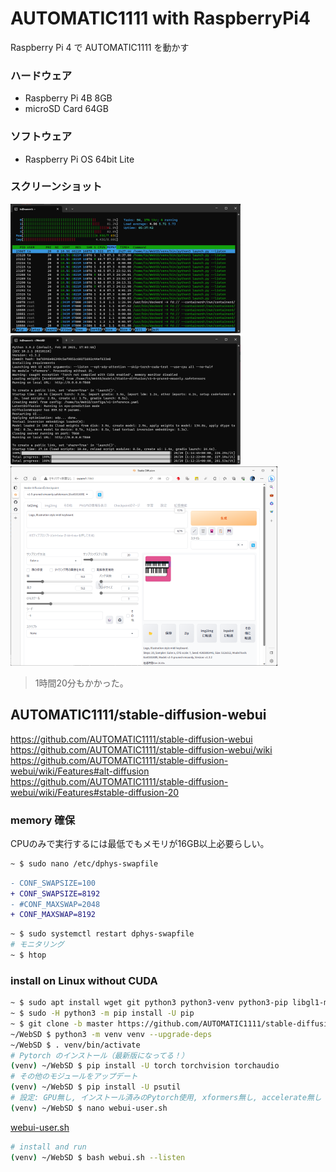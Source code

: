 # AUTOMATIC1111 with RaspberryPi4
Raspberry Pi 4 で AUTOMATIC1111 を動かす

### ハードウェア
- Raspberry Pi 4B 8GB
- microSD Card 64GB
### ソフトウェア
- Raspberry Pi OS 64bit Lite
### スクリーンショット
![htop](image/htom.png)<br>
![ssh](image/ssh.png)<br>
![webui](image/webui.png)<br>
> 1時間20分もかかった。

## AUTOMATIC1111/stable-diffusion-webui
https://github.com/AUTOMATIC1111/stable-diffusion-webui<br>
https://github.com/AUTOMATIC1111/stable-diffusion-webui/wiki<br>
https://github.com/AUTOMATIC1111/stable-diffusion-webui/wiki/Features#alt-diffusion<br>
https://github.com/AUTOMATIC1111/stable-diffusion-webui/wiki/Features#stable-diffusion-20

### memory 確保
CPUのみで実行するには最低でもメモリが16GB以上必要らしい。
~~~diff
~ $ sudo nano /etc/dphys-swapfile
~~~
~~~diff
- CONF_SWAPSIZE=100
+ CONF_SWAPSIZE=8192
- #CONF_MAXSWAP=2048
+ CONF_MAXSWAP=8192
~~~
~~~sh
~ $ sudo systemctl restart dphys-swapfile
# モニタリング
~ $ htop
~~~
### install on Linux without CUDA
~~~sh
~ $ sudo apt install wget git python3 python3-venv python3-pip libgl1-mesa-dev
~ $ sudo -H python3 -m pip install -U pip
~ $ git clone -b master https://github.com/AUTOMATIC1111/stable-diffusion-webui.git WebSD
~/WebSD $ python3 -m venv venv --upgrade-deps
~/WebSD $ . venv/bin/activate
# Pytorch のインストール（最新版になってる！）
(venv) ~/WebSD $ pip install -U torch torchvision torchaudio
# その他のモジュールをアップデート
(venv) ~/WebSD $ pip install -U psutil
# 設定: GPU無し, インストール済みのPytorch使用, xformers無し, accelerate無し
(venv) ~/WebSD $ nano webui-user.sh
~~~
[webui-user.sh](src/webui-user.sh)
~~~sh
# install and run
(venv) ~/WebSD $ bash webui.sh --listen
~~~
